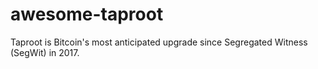 # awesome-taproot
Taproot is Bitcoin's most anticipated upgrade since Segregated Witness (SegWit) in 2017.
